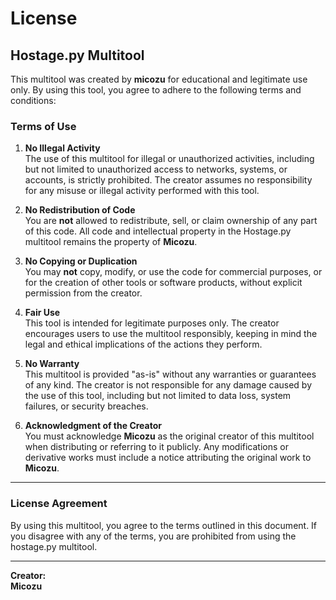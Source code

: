 # License

## Hostage.py Multitool

This multitool was created by **micozu** for educational and legitimate use only. By using this tool, you agree to adhere to the following terms and conditions:

### Terms of Use

1. **No Illegal Activity**  
   The use of this multitool for illegal or unauthorized activities, including but not limited to unauthorized access to networks, systems, or accounts, is strictly prohibited. The creator assumes no responsibility for any misuse or illegal activity performed with this tool.

2. **No Redistribution of Code**  
   You are **not** allowed to redistribute, sell, or claim ownership of any part of this code. All code and intellectual property in the Hostage.py multitool remains the property of **Micozu**.

3. **No Copying or Duplication**  
   You may **not** copy, modify, or use the code for commercial purposes, or for the creation of other tools or software products, without explicit permission from the creator.

4. **Fair Use**  
   This tool is intended for legitimate purposes only. The creator encourages users to use the multitool responsibly, keeping in mind the legal and ethical implications of the actions they perform.

5. **No Warranty**  
   This multitool is provided "as-is" without any warranties or guarantees of any kind. The creator is not responsible for any damage caused by the use of this tool, including but not limited to data loss, system failures, or security breaches.

6. **Acknowledgment of the Creator**  
   You must acknowledge **Micozu** as the original creator of this multitool when distributing or referring to it publicly. Any modifications or derivative works must include a notice attributing the original work to **Micozu**.

---

### License Agreement

By using this multitool, you agree to the terms outlined in this document. If you disagree with any of the terms, you are prohibited from using the hostage.py multitool.

---

**Creator:**  
**Micozu**
